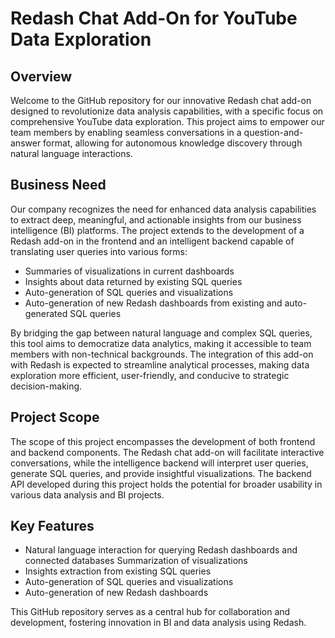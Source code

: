 # Redash Chat Add-On for YouTube Data Exploration

## Overview
Welcome to the GitHub repository for our innovative Redash chat add-on designed to revolutionize data analysis capabilities, with a specific focus on comprehensive YouTube data exploration. This project aims to empower our team members by enabling seamless conversations in a question-and-answer format, allowing for autonomous knowledge discovery through natural language interactions.

## Business Need
Our company recognizes the need for enhanced data analysis capabilities to extract deep, meaningful, and actionable insights from our business intelligence (BI) platforms. The project extends to the development of a Redash add-on in the frontend and an intelligent backend capable of translating user queries into various forms:

- Summaries of visualizations in current dashboards
- Insights about data returned by existing SQL queries
- Auto-generation of SQL queries and visualizations
- Auto-generation of new Redash dashboards from existing and auto-generated SQL queries

By bridging the gap between natural language and complex SQL queries, this tool aims to democratize data analytics, making it accessible to team members with non-technical backgrounds. The integration of this add-on with Redash is expected to streamline analytical processes, making data exploration more efficient, user-friendly, and conducive to strategic decision-making.

## Project Scope
The scope of this project encompasses the development of both frontend and backend components. The Redash chat add-on will facilitate interactive conversations, while the intelligence backend will interpret user queries, generate SQL queries, and provide insightful visualizations. The backend API developed during this project holds the potential for broader usability in various data analysis and BI projects.

## Key Features
- Natural language interaction for querying Redash dashboards and connected databases
Summarization of visualizations
- Insights extraction from existing SQL queries
- Auto-generation of SQL queries and visualizations
- Auto-generation of new Redash dashboards

This GitHub repository serves as a central hub for collaboration and development, fostering innovation in BI and data analysis using Redash.

